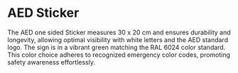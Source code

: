 # AED Sticker

The AED one sided Sticker measures 30 x 20 cm and ensures durability and longevity, allowing optimal visibility with white letters and the AED standard logo. The sign is in a vibrant green matching the RAL 6024 color standard. This color choice adheres to recognized emergency color codes, promoting safety awareness effortlessly.